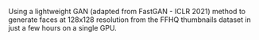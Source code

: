 Using a lightweight GAN (adapted from FastGAN - ICLR 2021) method to generate faces at 128x128 resolution from the FFHQ thumbnails dataset in just a few hours on a single GPU.
